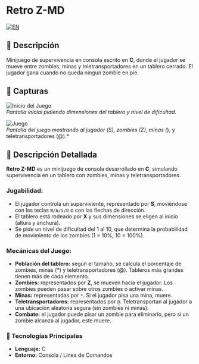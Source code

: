 # Retro Z-MD

<a href="README.md"> <img src="https://img.shields.io/badge/EN-English Version here-red?style=for-the-badge" alt="EN"> </a>

## 📝 Descripción  
Minijuego de supervivencia en consola escrito en **C**, donde el jugador se mueve entre zombies, minas y teletransportadores en un tablero cerrado. El jugador gana cuando no queda ningun zombie en pie.

## 📸 Capturas  

![Inicio del Juego](image1.png)  
*Pantalla inicial pidiendo dimensiones del tablero y nivel de dificultad.*

![Juego](image2.png)  
*Pantalla del juego mostrando al jugador (S), zombies (Z), minas (*), y teletransportadores (@).*

## 📖 Descripción Detallada  
**Retro Z-MD** es un minijuego de consola desarrollado en **C**, simulando supervivencia en un tablero con zombies, minas y teletransportadores.  

### Jugabilidad:
- El jugador controla un superviviente, representado por **S**, moviéndose con las teclas `W/A/S/D` o con las flechas de dirección.  
- El tablero está rodeado por **X** y sus dimensiones se eligen al inicio (altura y anchura).  
- Se pide un nivel de dificultad del 1 al 10, que determina la probabilidad de movimiento de los zombies (1 = 10%, 10 = 100%).  

### Mecánicas del Juego:
- **Población del tablero:** según el tamaño, se calcula el porcentaje de zombies, minas (*) y teletransportadores (@). Tableros más grandes tienen más de cada elemento.  
- **Zombies:** representados por **Z**, se mueven hacia el jugador. Los zombies pueden pasar sobre otros zombies o activar minas.  
- **Minas:** representadas por `*`. Si el jugador pisa una mina, muere.  
- **Teletransportadores:** representados por `@`. Teletransportan al jugador a una ubicación aleatoria segura (sin zombies ni minas).  
- **Combate:** el jugador puede pisar un zombie para eliminarlo, pero si un zombie alcanza al jugador, este muere.  

### 🔧 Tecnologías Principales
- **Lenguaje:** C  
- **Entorno:** Consola / Línea de Comandos  
